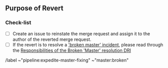 ## Purpose of Revert

<!-- Please link to the relevant incident -->

### Check-list

- [ ] Create an issue to reinstate the merge request and assign it to the author of the reverted merge request.
- [ ] If the revert is to resolve a ['broken master' incident](https://about.gitlab.com/handbook/engineering/workflow/#broken-master), please read through the [Responsibilities of the Broken 'Master' resolution DRI](https://about.gitlab.com/handbook/engineering/workflow/#responsibilities-of-the-resolution-dri)

/label ~"pipeline:expedite-master-fixing" ~"master:broken"
